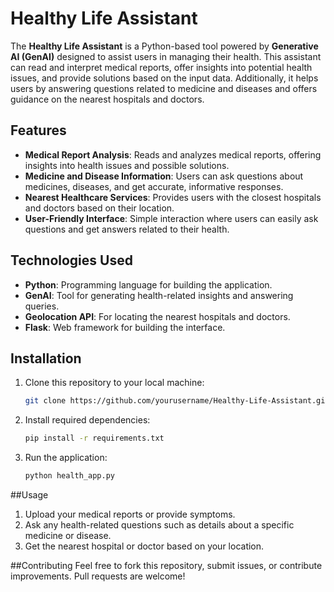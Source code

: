 # Healthy Life Assistant

The **Healthy Life Assistant** is a Python-based tool powered by **Generative AI (GenAI)** designed to assist users in managing their health. This assistant can read and interpret medical reports, offer insights into potential health issues, and provide solutions based on the input data. Additionally, it helps users by answering questions related to medicine and diseases and offers guidance on the nearest hospitals and doctors.

## Features

- **Medical Report Analysis**: Reads and analyzes medical reports, offering insights into health issues and possible solutions.
- **Medicine and Disease Information**: Users can ask questions about medicines, diseases, and get accurate, informative responses.
- **Nearest Healthcare Services**: Provides users with the closest hospitals and doctors based on their location.
- **User-Friendly Interface**: Simple interaction where users can easily ask questions and get answers related to their health.

## Technologies Used

- **Python**: Programming language for building the application.
- **GenAI**: Tool for generating health-related insights and answering queries.
- **Geolocation API**: For locating the nearest hospitals and doctors.
- **Flask**: Web framework for building the interface.

## Installation

1. Clone this repository to your local machine:
   ```bash
   git clone https://github.com/yourusername/Healthy-Life-Assistant.git

2. Install required dependencies:
   ```bash
   pip install -r requirements.txt

3. Run the application:
   ```bash
   python health_app.py

##Usage
1. Upload your medical reports or provide symptoms.
2. Ask any health-related questions such as details about a specific medicine or disease.
3. Get the nearest hospital or doctor based on your location.

##Contributing
Feel free to fork this repository, submit issues, or contribute improvements. Pull requests are welcome!

